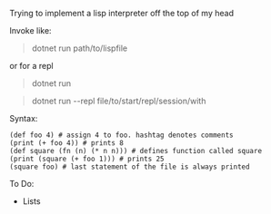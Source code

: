 Trying to implement a lisp interpreter off the top of my head

Invoke like:
> dotnet run path/to/lispfile

or for a repl

> dotnet run 

> dotnet run --repl file/to/start/repl/session/with

Syntax:
```
(def foo 4) # assign 4 to foo. hashtag denotes comments
(print (+ foo 4)) # prints 8
(def square (fn (n) (* n n))) # defines function called square
(print (square (+ foo 1))) # prints 25
(square foo) # last statement of the file is always printed
```

To Do:
   - Lists